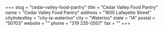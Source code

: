 +++
slug = "cedar-valley-food-pantry"
title = "Cedar Valley Food Pantry"
name = "Cedar Valley Food Pantry"
address = "1605 Lafayette Street"
cityIndexKey = "city-ia-waterloo"
city = "Waterloo"
state = "IA"
postal = "50703"
website = ""
phone = "319 235-0507"
fax = ""
+++
